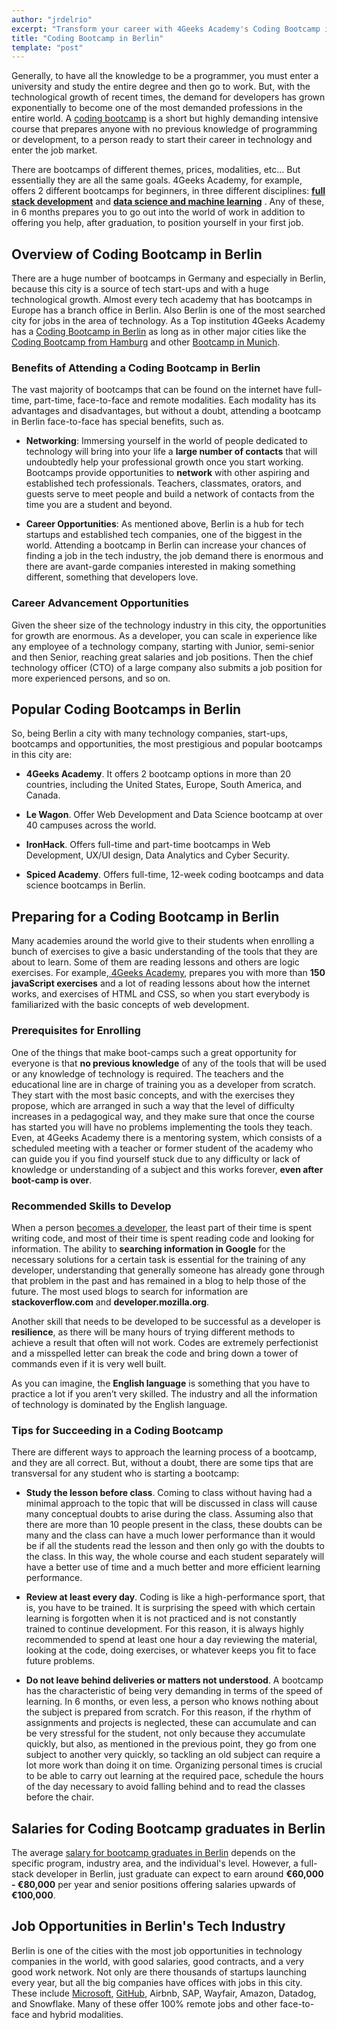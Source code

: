 ```yaml
---
author: "jrdelrio"
excerpt: "Transform your career with 4Geeks Academy's Coding Bootcamp in Berlin. Enhance your skills and join the tech industry."
title: "Coding Bootcamp in Berlin"
template: "post"
---
```


Generally, to have all the knowledge to be a programmer, you must enter a university and study the entire degree and then go to work. But, with the technological growth of recent times, the demand for developers has grown exponentially to become one of the most demanded professions in the entire world. A [coding bootcamp](https://4geeksacademy.com/) is a short but highly demanding intensive course that prepares anyone with no previous knowledge of programming or development, to a person ready to start their career in technology and enter the job market.

There are bootcamps of different themes, prices, modalities, etc… But essentially they are all the same goals. 4Geeks Academy, for example, offers 2 different bootcamps for beginners, in three different disciplines: [**full stack development**](https://4geeksacademy.com/us/coding-bootcamps/part-time-full-stack-developer) and [**data science and machine learning**](https://4geeksacademy.com/us/coding-bootcamps/datascience-machine-learning) . Any of these, in 6 months prepares you to go out into the world of work in addition to offering you help, after graduation, to position yourself in your first job.


## Overview of Coding Bootcamp in Berlin

There are a huge number of bootcamps in Germany and especially in Berlin, because this city is a source of tech start-ups and with a huge technological growth. Almost every tech academy that has bootcamps in Europe has a branch office in Berlin. Also Berlin is one of the most searched city for jobs in the area of technology. As a Top institution 4Geeks Academy has a [Coding Bootcamp in Berlin](https://4geeksacademy.com/us/coding-campus/coding-bootcamp-berlin-germany) as long as in other major cities like the [Coding Bootcamp from Hamburg](https://4geeksacademy.com/us/coding-campus/coding-bootcamp-hamburg-germany) and other [Bootcamp in Munich](https://4geeksacademy.com/us/coding-campus/coding-bootcamp-munich-germany).

### Benefits of Attending a Coding Bootcamp in Berlin

The vast majority of bootcamps that can be found on the internet have full-time, part-time, face-to-face and remote modalities. Each modality has its advantages and disadvantages, but without a doubt, attending a bootcamp in Berlin face-to-face has special benefits, such as.

+ **Networking**: Immersing yourself in the world of people dedicated to technology will bring into your life a **large number of contacts** that will undoubtedly help your professional growth once you start working. Bootcamps provide opportunities to **network** with other aspiring and established tech professionals. Teachers, classmates, orators, and guests serve to meet people and build a network of contacts from the time you are a student and beyond.

+ **Career Opportunities**: As mentioned above, Berlin is a hub for tech startups and established tech companies, one of the biggest in the world. Attending a bootcamp in Berlin can increase your chances of finding a job in the tech industry, the job demand there is enormous and there are avant-garde companies interested in making something different, something that developers love.


### Career Advancement Opportunities

Given the sheer size of the technology industry in this city, the opportunities for growth are enormous. As a developer, you can scale in experience like any employee of a technology company, starting with Junior, semi-senior and then Senior, reaching great salaries and job positions. Then the chief technology officer (CTO) of a large company also submits a job position for more experienced persons, and so on.

## Popular Coding Bootcamps in Berlin

So, being Berlin a city with many technology companies, start-ups, bootcamps and opportunities, the most prestigious and popular bootcamps in this city are:

+ **4Geeks Academy**. It offers 2 bootcamp options in more than 20 countries, including the United States, Europe, South America, and Canada.

+ **Le Wagon**. Offer Web Development and Data Science bootcamp at over 40 campuses across the world.

+ **IronHack**. Offers full-time and part-time bootcamps in Web Development, UX/UI design, Data Analytics and Cyber Security.

+ **Spiced Academy**. Offers full-time, 12-week coding bootcamps and data science bootcamps in Berlin.


## Preparing for a Coding Bootcamp in Berlin

Many academies around the world give to their students when enrolling a bunch of exercises to give a basic understanding of the tools that they are about to learn. Some of them are reading lessons and others are logic exercises. For example,[ 4Geeks Academy](https://4geeksacademy.com/), prepares you with more than **150 javaScript exercises** and a lot of reading lessons about how the internet works, and exercises of HTML and CSS, so when you start everybody is familiarized with the basic concepts of web development.


### Prerequisites for Enrolling

One of the things that make boot-camps such a great opportunity for everyone is that **no previous knowledge** of any of the tools that will be used or any knowledge of technology is required. The teachers and the educational line are in charge of training you as a developer from scratch. They start with the most basic concepts, and with the exercises they propose, which are arranged in such a way that the level of difficulty increases in a pedagogical way, and they make sure that once the course has started you will have no problems implementing the tools they teach. Even, at 4Geeks Academy there is a mentoring system, which consists of a scheduled meeting with a teacher or former student of the academy who can guide you if you find yourself stuck due to any difficulty or lack of knowledge or understanding of a subject and this works forever, **even after boot-camp is over**.


### Recommended Skills to Develop

When a person [becomes a developer](https://4geeksacademy.com/us/landing/learn-to-code), the least part of their time is spent writing code, and most of their time is spent reading code and looking for information. The ability to **searching information in Google** for the necessary solutions for a certain task is essential for the training of any developer, understanding that generally someone has already gone through that problem in the past and has remained in a blog to help those of the future. The most used blogs to search for information are **stackoverflow.com** and **developer.mozilla.org**.

Another skill that needs to be developed to be successful as a developer is **resilience**, as there will be many hours of trying different methods to achieve a result that often will not work. Codes are extremely perfectionist and a misspelled letter can break the code and bring down a tower of commands even if it is very well built.

As you can imagine, the **English language** is something that you have to practice a lot if you aren’t very skilled. The industry and all the information of technology is dominated by the English language.


### Tips for Succeeding in a Coding Bootcamp

There are different ways to approach the learning process of a bootcamp, and they are all correct. But, without a doubt, there are some tips that are transversal for any student who is starting a bootcamp:

+ **Study the lesson before class**. 
Coming to class without having had a minimal approach to the topic that will be discussed in class will cause many conceptual doubts to arise during the class. Assuming also that there are more than 10 people present in the class, these doubts can be many and the class can have a much lower performance than it would be if all the students read the lesson and then only go with the doubts to the class. In this way, the whole course and each student separately will have a better use of time and a much better and more efficient learning performance.

+ **Review at least every day**. 
Coding is like a high-performance sport, that is, you have to be trained. It is surprising the speed with which certain learning is forgotten when it is not practiced and is not constantly trained to continue development. For this reason, it is always highly recommended to spend at least one hour a day reviewing the material, looking at the code, doing exercises, or whatever keeps you fit to face future problems.

+ **Do not leave behind deliveries or matters not understood**. 
A bootcamp has the characteristic of being very demanding in terms of the speed of learning. In 6 months, or even less, a person who knows nothing about the subject is prepared from scratch. For this reason, if the rhythm of assignments and projects is neglected, these can accumulate and can be very stressful for the student, not only because they accumulate quickly, but also, as mentioned in the previous point, they go from one subject to another very quickly, so tackling an old subject can require a lot more work than doing it on time. Organizing personal times is crucial to be able to carry out learning at the required pace, schedule the hours of the day necessary to avoid falling behind and to read the classes before the chair.


## Salaries for Coding Bootcamp graduates in Berlin

The average [salary for bootcamp graduates in Berlin](https://4geeksacademy.com/us/software-engineer-salary/software-engineer-salary-germany) depends on the specific program, industry area, and the individual's level. However, a full-stack developer in Berlin, just graduate can expect to earn around **€60,000 - €80,000** per year and senior positions offering salaries upwards of **€100,000**.


## Job Opportunities in Berlin's Tech Industry

Berlin is one of the cities with the most job opportunities in technology companies in the world, with good salaries, good contracts, and a very good work network. Not only are there thousands of startups launching every year, but all the big companies have offices with jobs in this city. These include [Microsoft](https://www.microsoft.com/en-us/), [GitHub](https://github.com/4GeeksAcademy), Airbnb, SAP, Wayfair, Amazon, Datadog, and Snowflake. Many of these offer 100% remote jobs and other face-to-face and hybrid modalities.

